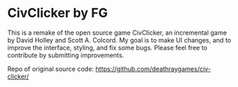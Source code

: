 # CivClicker by FG
This is a remake of the open source game CivClicker, an incremental game by David Holley and Scott A. Colcord. My goal is to make UI changes, and to improve the interface, styling, and fix some bugs. Please feel free to contribute by submitting improvements.

Repo of original source code: https://github.com/deathraygames/civ-clicker/
